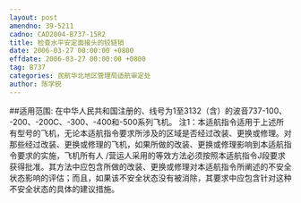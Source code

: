 ```yaml
---
layout: post
amendno: 39-5211
cadno: CAD2004-B737-15R2
title: 检查水平安定面接头的铰链销
date: 2006-03-27 00:00:00 +0800
effdate: 2006-03-27 00:00:00 +0800
tag: B737
categories: 民航华北地区管理局适航审定处
author: 陈学锐
---
```


##适用范围:
在中华人民共和国注册的、线号为1至3132（含）的波音737-100、 -200、-200C、-300、-400和-500系列飞机。
注1：本适航指令适用于上述所有型号的飞机，无论本适航指令要求所涉及的区域是否经过改装、更换或修理。对那些经过改装、更换或修理的飞机，如果所做的改装、更换或修理影响到本适航指令要求的实施，飞机所有人 /营运人采用的等效方法必须按照本适航指令J段要求获得批准。其方法中应包含所做的改装、更换或修理对本适航指令所阐述的不安全状态影响的评估；而且，如果该不安全状态没有被消除，其要求中应包含针对这种不安全状态的具体的建议措施。

